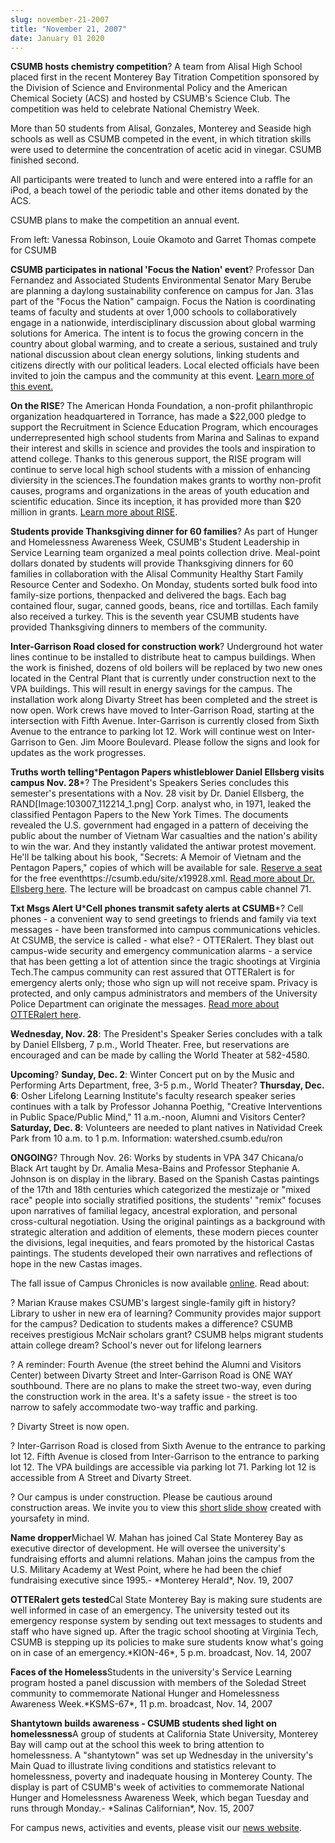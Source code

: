 ```yaml
---
slug: november-21-2007
title: "November 21, 2007"
date: January 01 2020
---
```


 
<p>
  <strong>CSUMB hosts chemistry competition</strong>? A team from Alisal High
  School placed first in the recent Monterey Bay Titration Competition sponsored
  by the Division of Science and Environmental Policy and the American Chemical
  Society &#40;ACS&#41; and hosted by CSUMB's Science Club. The competition was
  held to celebrate National Chemistry Week.
</p>
<p>
  More than 50 students from Alisal, Gonzales, Monterey and Seaside high schools
  as well as CSUMB competed in the event, in which titration skills were used to
  determine the concentration of acetic acid in vinegar. CSUMB finished second.
</p>
<p>
  All participants were treated to lunch and were entered into a raffle for an
  iPod, a beach towel of the periodic table and other items donated by the ACS.
</p>
<p>CSUMB plans to make the competition an annual event.</p>
<p>
  From left: Vanessa Robinson, Louie Okamoto and Garret Thomas compete for CSUMB
</p>
<p>
  <strong>CSUMB participates in national 'Focus the Nation' event</strong>?
  Professor Dan Fernandez and Associated Students Environmental Senator Mary
  Berube are planning a daylong sustainability conference on campus for Jan.
  31as part of the "Focus the Nation" campaign. Focus the Nation is coordinating
  teams of faculty and students at over 1,000 schools to collaboratively engage
  in a nationwide, interdisciplinary discussion about global warming solutions
  for America. The intent is to focus the growing concern in the country about
  global warming, and to create a serious, sustained and truly national
  discussion about clean energy solutions, linking students and citizens
  directly with our political leaders. Local elected officials have been invited
  to join the campus and the community at this event.
  <a href="https://www.focusthenation.org">Learn more of this event.</a>
</p>
<p>
  <strong>On the RISE</strong>? The American Honda Foundation, a non&#45;profit
  philanthropic organization headquartered in Torrance, has made a $22,000
  pledge to support the Recruitment in Science Education Program, which
  encourages underrepresented high school students from Marina and Salinas to
  expand their interest and skills in science and provides the tools and
  inspiration to attend college. Thanks to this generous support, the RISE
  program will continue to serve local high school students with a mission of
  enhancing diviersity in the sciences.The foundation makes grants to worthy
  non&#45;profit causes, programs and organizations in the areas of youth
  education and scientific education. Since its inception, it has provided more
  than $20 million in grants.
  <a href="https://rise.csumb.edu/%20">Learn more about RISE</a>.
</p>
<p>
  <strong>Students provide Thanksgiving dinner for 60 families</strong>? As part
  of Hunger and Homelessness Awareness Week, CSUMB's Student Leadership in
  Service Learning team organized a meal points collection drive. Meal&#45;point
  dollars donated by students will provide Thanksgiving dinners for 60 families
  in collaboration with the Alisal Community Healthy Start Family Resource
  Center and Sodexho. On Monday, students sorted bulk food into family&#45;size
  portions, thenpacked and delivered the bags. Each bag contained flour, sugar,
  canned goods, beans, rice and tortillas. Each family also received a turkey.
  This is the seventh year CSUMB students have provided Thanksgiving dinners to
  members of the community.
</p>
<p>
  <strong>Inter&#45;Garrison Road closed for construction work</strong>?
  Underground hot water lines continue to be installed to distribute heat to
  campus buildings. When the work is finished, dozens of old boilers will be
  replaced by two new ones located in the Central Plant that is currently under
  construction next to the VPA buildings. This will result in energy savings for
  the campus. The installation work along Divarty Street has been completed and
  the street is now open. Work crews have moved to Inter&#45;Garrison Road,
  starting at the intersection with Fifth Avenue. Inter&#45;Garrison is
  currently closed from Sixth Avenue to the entrance to parking lot 12. Work
  will continue west on Inter&#45;Garrison to Gen. Jim Moore Boulevard. Please
  follow the signs and look for updates as the work progresses.
</p>
<p>
  <strong>Truths worth telling</strong>&#42;<strong
    >Pentagon Papers whistleblower Daniel Ellsberg visits campus Nov. 28</strong
  >&#42;? The President's Speakers Series concludes this semester's
  presentations with a Nov. 28 visit by Dr. Daniel Ellsberg, the
  RAND&#91;Image:103007_112214_1.png&#93; Corp. analyst who, in 1971, leaked the
  classified Pentagon Papers to the New York Times. The documents revealed the
  U.S. government had engaged in a pattern of deceiving the public about the
  number of Vietnam War casualties and the nation's ability to win the war. And
  they instantly validated the antiwar protest movement. He'll be talking about
  his book, "Secrets: A Memoir of Vietnam and the Pentagon Papers," copies of
  which will be available for sale.
  <a href="https://csumb.edu/site/x19928.xml">Reserve a seat</a> for the free
  eventhttps://csumb.edu/site/x19928.xml.
  <a href="https://news.csumb.edu/site/x20764.xml"
    >Read more about Dr. Ellsberg here</a
  >. The lecture will be broadcast on campus cable channel 71.
</p>
<p>
  <strong>Txt Msgs Alert U</strong>&#42;<strong
    >Cell phones transmit safety alerts at CSUMB</strong
  >&#42;? Cell phones &#45; a convenient way to send greetings to friends and
  family via text messages &#45; have been transformed into campus
  communications vehicles. At CSUMB, the service is called &#45; what else?
  &#45; OTTERalert. They blast out campus&#45;wide security and emergency
  communication alarms &#45; a service that has been getting a lot of attention
  since the tragic shootings at Virginia Tech.The campus community can rest
  assured that OTTERalert is for emergency alerts only; those who sign up will
  not receive spam. Privacy is protected, and only campus administrators and
  members of the University Police Department can originate the messages.
  <a href="https://news.csumb.edu/site/x20695.xml%20"
    >Read more about OTTERalert here</a
  >.
</p>
<p>
  <strong>Wednesday, Nov. 28</strong>: The President's Speaker Series concludes
  with a talk by Daniel Ellsberg, 7 p.m., World Theater. Free, but reservations
  are encouraged and can be made by calling the World Theater at 582&#45;4580.
</p>
<p>
  <strong>Upcoming</strong>? <strong>Sunday, Dec. 2</strong>: Winter Concert put
  on by the Music and Performing Arts Department, free, 3&#45;5 p.m., World
  Theater? <strong>Thursday, Dec. 6</strong>: Osher Lifelong Learning
  Institute's faculty research speaker series continues with a talk by Professor
  Johanna Poethig, "Creative Interventions in Public Space/Public Mind," 11
  a.m.&#45;noon, Alumni and Visitors Center? <strong>Saturday, Dec. 8</strong>:
  Volunteers are needed to plant natives in Natividad Creek Park from 10 a.m. to
  1 p.m. Information: watershed.csumb.edu/ron
</p>
<p>
  <strong>ONGOING</strong>? Through Nov. 26: Works by students in VPA 347
  Chicana/o Black Art taught by Dr. Amalia Mesa&#45;Bains and Professor
  Stephanie A. Johnson is on display in the library. Based on the Spanish Castas
  paintings of the 17th and 18th centuries which categorized the mestizaje or
  "mixed race" people into socially stratified positions, the students' "remix"
  focuses upon narratives of familial legacy, ancestral exploration, and
  personal cross&#45;cultural negotiation. Using the original paintings as a
  background with strategic alteration and addition of elements, these modern
  pieces counter the divisions, legal inequities, and fears promoted by the
  historical Castas paintings. The students developed their own narratives and
  reflections of hope in the new Castas images.
</p>
<p>
  The fall issue of Campus Chronicles is now available
  <a href="https://news.csumb.edu/site/x10352.xml%20">online</a>. Read about:
</p>
<p>
  ? Marian Krause makes CSUMB's largest single&#45;family gift in history?
  Library to usher in new era of learning? Community provides major support for
  the campus? Dedication to students makes a difference? CSUMB receives
  prestigious McNair scholars grant? CSUMB helps migrant students attain college
  dream? School's never out for lifelong learners
</p>
<p>
  ? A reminder: Fourth Avenue &#40;the street behind the Alumni and Visitors
  Center&#41; between Divarty Street and Inter&#45;Garrison Road is ONE WAY
  southbound. There are no plans to make the street two&#45;way, even during the
  construction work in the area. It's a safety issue &#45; the street is too
  narrow to safely accommodate two&#45;way traffic and parking.
</p>
<p>? Divarty Street is now open.</p>
<p>
  ? Inter&#45;Garrison Road is closed from Sixth Avenue to the entrance to
  parking lot 12. Fifth Avenue is closed from Inter&#45;Garrison to the entrance
  to parking lot 12. The VPA buildings are accessible via parking lot 71.
  Parking lot 12 is accessible from A Street and Divarty Street.
</p>
<p>
  ? Our campus is under construction. Please be cautious around construction
  areas. We invite you to view this
  <a href="https://cdo.csumb.edu/site/x4929.xml%20">short slide show</a> created
  with yoursafety in mind.
</p>
<p>
  <strong>Name dropper</strong>Michael W. Mahan has joined Cal State Monterey
  Bay as executive director of development. He will oversee the university's
  fundraising efforts and alumni relations. Mahan joins the campus from the U.S.
  Military Academy at West Point, where he had been the chief fundraising
  executive since 1995.&#45; &#42;Monterey Herald&#42;, Nov. 19, 2007
</p>
<p>
  <strong>OTTERalert gets tested</strong>Cal State Monterey Bay is making sure
  students are well informed in case of an emergency. The university tested out
  its emergency response system by sending out text messages to students and
  staff who have signed up. After the tragic school shooting at Virginia Tech,
  CSUMB is stepping up its policies to make sure students know what's going on
  in case of an emergency.&#42;KION&#45;46&#42;, 5 p.m. broadcast, Nov. 14, 2007
</p>
<p>
  <strong>Faces of the Homeless</strong>Students in the university's Service
  Learning program hosted a panel discussion with members of the Soledad Street
  community to commemorate National Hunger and Homelessness Awareness
  Week.&#42;KSMS&#45;67&#42;, 11 p.m. broadcast, Nov. 14, 2007
</p>
<p>
  <strong
    >Shantytown builds awareness &#45; CSUMB students shed light on
    homelessness</strong
  >A group of students at California State University, Monterey Bay will camp
  out at the school this week to bring attention to homelessness. A "shantytown"
  was set up Wednesday in the university's Main Quad to illustrate living
  conditions and statistics relevant to homelessness, poverty and inadequate
  housing in Monterey County. The display is part of CSUMB's week of activities
  to commemorate National Hunger and Homelessness Awareness Week, which began
  Tuesday and runs through Monday.&#45; &#42;Salinas Californian&#42;, Nov. 15,
  2007
</p>
<p>
  For campus news, activities and events, please visit our
  <a href="https://www.csumb.edu/news%20">news website</a>.
</p>
 
